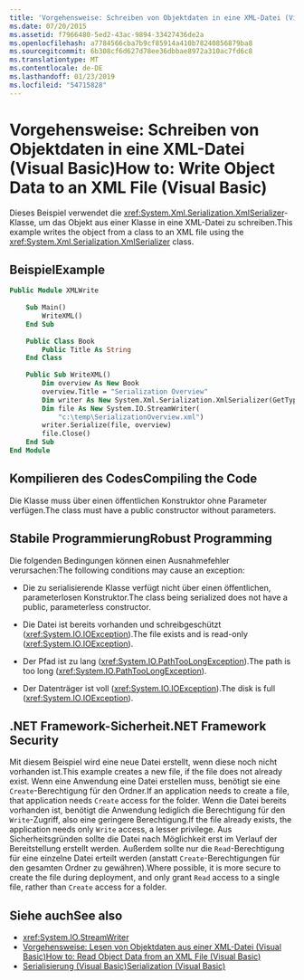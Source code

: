 ```yaml
---
title: 'Vorgehensweise: Schreiben von Objektdaten in eine XML-Datei (Visual Basic)'
ms.date: 07/20/2015
ms.assetid: f7966480-5ed2-43ac-9894-33427436de2a
ms.openlocfilehash: a7784566cba7b9cf85914a410b78240856879ba8
ms.sourcegitcommit: 6b308cf6d627d78ee36dbbae8972a310ac7fd6c8
ms.translationtype: MT
ms.contentlocale: de-DE
ms.lasthandoff: 01/23/2019
ms.locfileid: "54715828"
---
```

# <a name="how-to-write-object-data-to-an-xml-file-visual-basic"></a><span data-ttu-id="1853c-102">Vorgehensweise: Schreiben von Objektdaten in eine XML-Datei (Visual Basic)</span><span class="sxs-lookup"><span data-stu-id="1853c-102">How to: Write Object Data to an XML File (Visual Basic)</span></span>
<span data-ttu-id="1853c-103">Dieses Beispiel verwendet die <xref:System.Xml.Serialization.XmlSerializer>-Klasse, um das Objekt aus einer Klasse in eine XML-Datei zu schreiben.</span><span class="sxs-lookup"><span data-stu-id="1853c-103">This example writes the object from a class to an XML file using the <xref:System.Xml.Serialization.XmlSerializer> class.</span></span>  
  
## <a name="example"></a><span data-ttu-id="1853c-104">Beispiel</span><span class="sxs-lookup"><span data-stu-id="1853c-104">Example</span></span>  
  
```vb  
Public Module XMLWrite  
  
    Sub Main()  
        WriteXML()  
    End Sub  
  
    Public Class Book  
        Public Title As String  
    End Class  
  
    Public Sub WriteXML()  
        Dim overview As New Book  
        overview.Title = "Serialization Overview"  
        Dim writer As New System.Xml.Serialization.XmlSerializer(GetType(Book))  
        Dim file As New System.IO.StreamWriter(  
            "c:\temp\SerializationOverview.xml")  
        writer.Serialize(file, overview)  
        file.Close()  
    End Sub  
End Module  
```  
  
## <a name="compiling-the-code"></a><span data-ttu-id="1853c-105">Kompilieren des Codes</span><span class="sxs-lookup"><span data-stu-id="1853c-105">Compiling the Code</span></span>  
 <span data-ttu-id="1853c-106">Die Klasse muss über einen öffentlichen Konstruktor ohne Parameter verfügen.</span><span class="sxs-lookup"><span data-stu-id="1853c-106">The class must have a public constructor without parameters.</span></span>  
  
## <a name="robust-programming"></a><span data-ttu-id="1853c-107">Stabile Programmierung</span><span class="sxs-lookup"><span data-stu-id="1853c-107">Robust Programming</span></span>  
 <span data-ttu-id="1853c-108">Die folgenden Bedingungen können einen Ausnahmefehler verursachen:</span><span class="sxs-lookup"><span data-stu-id="1853c-108">The following conditions may cause an exception:</span></span>  
  
-   <span data-ttu-id="1853c-109">Die zu serialisierende Klasse verfügt nicht über einen öffentlichen, parameterlosen Konstruktor.</span><span class="sxs-lookup"><span data-stu-id="1853c-109">The class being serialized does not have a public, parameterless constructor.</span></span>  
  
-   <span data-ttu-id="1853c-110">Die Datei ist bereits vorhanden und schreibgeschützt (<xref:System.IO.IOException>).</span><span class="sxs-lookup"><span data-stu-id="1853c-110">The file exists and is read-only (<xref:System.IO.IOException>).</span></span>  
  
-   <span data-ttu-id="1853c-111">Der Pfad ist zu lang (<xref:System.IO.PathTooLongException>).</span><span class="sxs-lookup"><span data-stu-id="1853c-111">The path is too long (<xref:System.IO.PathTooLongException>).</span></span>  
  
-   <span data-ttu-id="1853c-112">Der Datenträger ist voll (<xref:System.IO.IOException>).</span><span class="sxs-lookup"><span data-stu-id="1853c-112">The disk is full (<xref:System.IO.IOException>).</span></span>  
  
## <a name="net-framework-security"></a><span data-ttu-id="1853c-113">.NET Framework-Sicherheit</span><span class="sxs-lookup"><span data-stu-id="1853c-113">.NET Framework Security</span></span>  
 <span data-ttu-id="1853c-114">Mit diesem Beispiel wird eine neue Datei erstellt, wenn diese noch nicht vorhanden ist.</span><span class="sxs-lookup"><span data-stu-id="1853c-114">This example creates a new file, if the file does not already exist.</span></span> <span data-ttu-id="1853c-115">Wenn eine Anwendung eine Datei erstellen muss, benötigt sie eine `Create`-Berechtigung für den Ordner.</span><span class="sxs-lookup"><span data-stu-id="1853c-115">If an application needs to create a file, that application needs `Create` access for the folder.</span></span> <span data-ttu-id="1853c-116">Wenn die Datei bereits vorhanden ist, benötigt die Anwendung lediglich die Berechtigung für den `Write`-Zugriff, also eine geringere Berechtigung.</span><span class="sxs-lookup"><span data-stu-id="1853c-116">If the file already exists, the application needs only `Write` access, a lesser privilege.</span></span> <span data-ttu-id="1853c-117">Aus Sicherheitsgründen sollte die Datei nach Möglichkeit erst im Verlauf der Bereitstellung erstellt werden. Außerdem sollte nur die `Read`-Berechtigung für eine einzelne Datei erteilt werden (anstatt `Create`-Berechtigungen für den gesamten Ordner zu gewähren).</span><span class="sxs-lookup"><span data-stu-id="1853c-117">Where possible, it is more secure to create the file during deployment, and only grant `Read` access to a single file, rather than `Create` access for a folder.</span></span>  
  
## <a name="see-also"></a><span data-ttu-id="1853c-118">Siehe auch</span><span class="sxs-lookup"><span data-stu-id="1853c-118">See also</span></span>
- <xref:System.IO.StreamWriter>
- [<span data-ttu-id="1853c-119">Vorgehensweise: Lesen von Objektdaten aus einer XML-Datei (Visual Basic)</span><span class="sxs-lookup"><span data-stu-id="1853c-119">How to: Read Object Data from an XML File (Visual Basic)</span></span>](../../../../visual-basic/programming-guide/concepts/serialization/how-to-read-object-data-from-an-xml-file.md)
- [<span data-ttu-id="1853c-120">Serialisierung (Visual Basic)</span><span class="sxs-lookup"><span data-stu-id="1853c-120">Serialization (Visual Basic)</span></span>](../../../../visual-basic/programming-guide/concepts/serialization/index.md)
